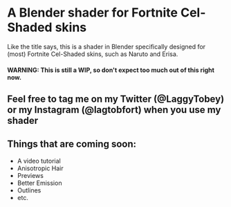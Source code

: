 # A Blender shader for Fortnite Cel-Shaded skins
Like the title says, this is a shader in Blender specifically designed for (most) Fortnite Cel-Shaded skins, such as Naruto and Erisa.
#### WARNING: This is still a WIP, so don't expect too much out of this right now.
## Feel free to tag me on my Twitter (@LaggyTobey) or my Instagram (@lagtobfort) when you use my shader
## Things that are coming soon:
- A video tutorial
- Anisotropic Hair
- Previews
- Better Emission
- Outlines
- etc.
